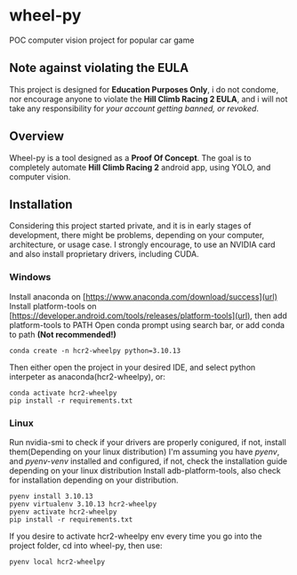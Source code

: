 # wheel-py
POC computer vision project for popular car game

## Note against violating the EULA
This project is designed for **Education Purposes Only**, i do not condome, nor encourage anyone to violate the **Hill Climb Racing 2 EULA**, and i will not take any responsibility for *your account getting banned, or revoked*.

## Overview
Wheel-py is a tool designed as a **Proof Of Concept**.
The goal is to completely automate **Hill Climb Racing 2** android app, using YOLO, and computer vision.

## Installation
Considering this project started private, and it is in early stages of development, there might be problems, depending on your computer, architecture, or usage case.
I strongly encourage, to use an NVIDIA card and also install proprietary drivers, including CUDA.

### Windows
Install anaconda on [https://www.anaconda.com/download/success](url)
Install platform-tools on [https://developer.android.com/tools/releases/platform-tools](url), then add platform-tools to PATH
Open conda prompt using search bar, or add conda to path **(Not recommended!)**
```
conda create -n hcr2-wheelpy python=3.10.13
```
Then either open the project in your desired IDE, and select python interpeter as anaconda(hcr2-wheelpy), or:
```
conda activate hcr2-wheelpy
pip install -r requirements.txt
```

### Linux
Run nvidia-smi to check if your drivers are properly conigured, if not, install them(Depending on your linux distribution)
I'm assuming you have *pyenv*, and *pyenv-venv* installed and configured, if not, check the installation guide depending on your linux distribution
Install adb-platform-tools, also check for installation depending on your distribution.
```
pyenv install 3.10.13
pyenv virtualenv 3.10.13 hcr2-wheelpy
pyenv activate hcr2-wheelpy
pip install -r requirements.txt
```
If you desire to activate hcr2-wheelpy env every time you go into the project folder, cd into wheel-py, then use:
```
pyenv local hcr2-wheelpy
```
